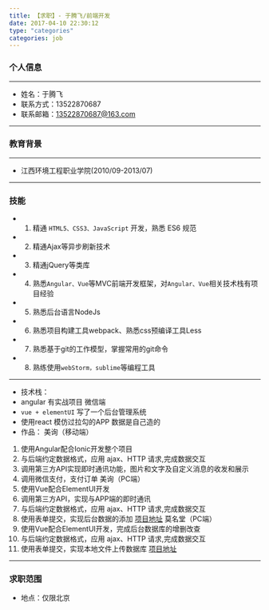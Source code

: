 ```yaml
---
title: 【求职】- 于腾飞/前端开发
date: 2017-04-10 22:30:12
type: "categories"
categories: job
---
```


### 个人信息

---

-   姓名：于腾飞
-   联系方式：13522870687
-   联系邮箱：13522870687@163.com

---

### 教育背景

---

-  江西环境工程职业学院(2010/09-2013/07)

---

### 技能
-	1. 精通 `HTML5、CSS3、JavaScript` 开发，熟悉 ES6 规范
-	2. 精通Ajax等异步刷新技术
-	3. 精通jQuery等类库
-	4. 熟悉`Angular、Vue`等MVC前端开发框架，对`Angular、Vue`相关技术栈有项目经验
-	5. 熟悉后台语言NodeJs
-	6. 熟悉项目构建工具webpack、熟悉css预编译工具Less
-	7. 熟悉基于git的工作模型，掌握常用的git命令
-	8. 熟练使用`webStorm，sublime`等编程工具

---


- 技术栈：
- angular 有实战项目 微信端
- `vue + elementUI` 写了一个后台管理系统
- 使用react 模仿过拉勾的APP 数据是自己造的
- 作品：
美询（移动端）
1. 使用Angular配合Ionic开发整个项目
2. 与后端约定数据格式，应用 ajax、HTTP 请求,完成数据交互
3. 调用第三方API实现即时通讯功能，图片和文字及自定义消息的收发和展示
4. 调用微信支付，支付订单
美询（PC端）
1. 使用Vue配合ElementUI开发
2. 调用第三方API，实现与APP端的即时通讯
2. 与后端约定数据格式，应用 ajax、HTTP 请求,完成数据交互
3. 使用表单提交，实现后台数据的添加
<a href="http://yifengbeauty.com/counselor/#/login">项目地址</a>
莫名堂（PC端）
1. 使用Vue配合ElementUI开发，完成后台数据库的增删改查
2. 与后端约定数据格式，应用 ajax、HTTP 请求,完成数据交互
3. 使用表单提交，实现本地文件上传数据库
<a href="http://120.77.246.117:8080/guqinmanager">项目地址</a>

---

### 求职范围

-   地点：仅限北京



